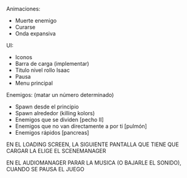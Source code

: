 Animaciones:

- Muerte enemigo
- Curarse
- Onda expansiva

UI:

- Iconos
- Barra de carga (implementar)
- Titulo nivel rollo Isaac
- Pausa
- Menu principal

Enemigos: (matar un número determinado)

- Spawn desde el principio
- Spawn alrededor (killing kolors)
- Enemigos que se dividen [pecho II]
- Enemigos que no van directamente a por ti [pulmón]
- Enemigos rápidos [pancreas]


EN EL LOADING SCREEN, LA SIGUIENTE PANTALLA QUE TIENE QUE CARGAR LA ELIGE EL SCENEMANAGER

EN EL AUDIOMANAGER PARAR LA MUSICA (O BAJARLE EL SONIDO), CUANDO SE PAUSA EL JUEGO
